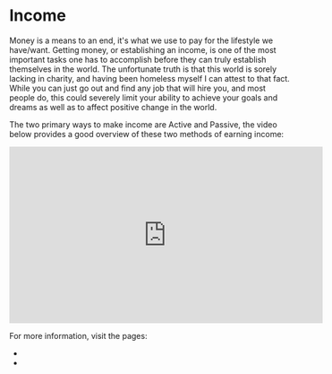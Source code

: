 # Income

Money is a means to an end, it's what we use to pay for the lifestyle we have/want. Getting money, or establishing an income, is one of the most important tasks one has to accomplish before they can truly establish themselves in the world. The unfortunate truth is that this world is sorely lacking in charity, and having been homeless myself I can attest to that fact. While you can just go out and find any job that will hire you, and most people do, this could severely limit your ability to achieve your goals and dreams as well as to affect positive change in the world. 

The two primary ways to make income are Active and Passive, the video below provides a good overview of these two methods of earning income:

<iframe width="560" height="315" src="https://www.youtube.com/embed/sUOIlve7TYE" title="YouTube video player" frameborder="0" allow="accelerometer; autoplay; clipboard-write; encrypted-media; gyroscope; picture-in-picture; web-share" allowfullscreen></iframe>

For more information, visit the pages:

* [Active Income]: http://whywearepoor.com/income/active

  

* [Passive Income]: http://whywearepoor.com/income/passive

  
